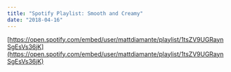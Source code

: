 ```yaml
---
title: "Spotify Playlist: Smooth and Creamy"
date: "2018-04-16"
---
```


[https://open.spotify.com/embed/user/mattdiamante/playlist/1tsZV9UGRaynSgEsVs36jK](https://open.spotify.com/embed/user/mattdiamante/playlist/1tsZV9UGRaynSgEsVs36jK)
